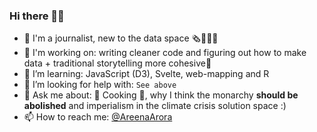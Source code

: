 ### Hi there 🙏🏻

- 🔭 I'm a journalist, new to the data space 🗞👩🏻‍💻
- 🌱 I'm working on: writing cleaner code and figuring out how to make data + traditional storytelling more cohesive📝
- 👯 I’m learning: JavaScript (D3), Svelte, web-mapping and R
- 🤔 I’m looking for help with: ``See above``
- 💬 Ask me about: 🍳 Cooking 🥘, why I think the monarchy **should be abolished** and imperialism in the climate crisis solution space :) 
- 📫 How to reach me: [@AreenaArora](https://twitter.com/AreenaArora)
